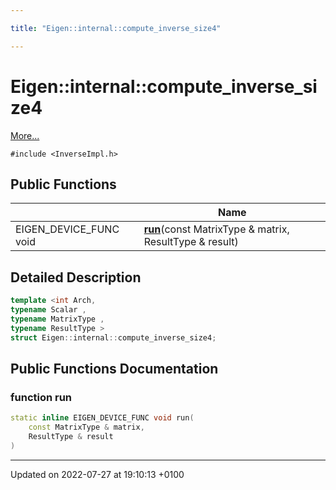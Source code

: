 ```yaml
---

title: "Eigen::internal::compute_inverse_size4"

---
```


# Eigen::internal::compute_inverse_size4



 [More...](#detailed-description)


`#include <InverseImpl.h>`

## Public Functions

|                | Name           |
| -------------- | -------------- |
| EIGEN_DEVICE_FUNC void | **[run](http://example.org/classes/structeigen_1_1internal_1_1compute__inverse__size4/#function-run)**(const MatrixType & matrix, ResultType & result) |

## Detailed Description

```cpp
template <int Arch,
typename Scalar ,
typename MatrixType ,
typename ResultType >
struct Eigen::internal::compute_inverse_size4;
```

## Public Functions Documentation

### function run

```cpp
static inline EIGEN_DEVICE_FUNC void run(
    const MatrixType & matrix,
    ResultType & result
)
```


-------------------------------

Updated on 2022-07-27 at 19:10:13 +0100